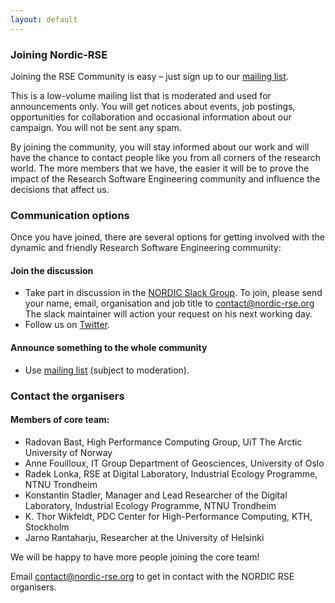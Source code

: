 ```yaml
---
layout: default
---
```


### Joining Nordic-RSE

Joining the RSE Community is easy – just sign up to our
[mailing list](https://mailman-mail5.webfaction.com/listinfo/nordicrse-discuss).

This is a low-volume mailing list that is moderated and used for
announcements only. You will get notices about events, job postings,
opportunities for collaboration and occasional information about our
campaign.  You will not be sent any spam.

By joining the community, you will stay informed about our work
and will have the chance to contact people like you from all
corners of the research world. The more members that we have,
the easier it will be to prove the impact of the Research Software
Engineering community and influence the decisions that affect us.

### Communication options

Once you have joined, there are several options for getting
involved with the dynamic and friendly Research Software Engineering community:


#### Join the discussion

- Take part in discussion in the [NORDIC Slack Group](https://ukrse.slack.com/messages/C2E3187PG).
To join, please send your name, email, organisation and job title to <contact@nordic-rse.org>
The slack maintainer will action your request on his next working day.
- Follow us on [Twitter](https://twitter.com/nordic_rse).


#### Announce something to the whole community

- Use [mailing list](https://mailman-mail5.webfaction.com/listinfo/nordicrse-discuss) (subject to moderation).


### Contact the organisers

#### Members of core team:

- Radovan Bast, High Performance Computing Group, UiT The Arctic University of Norway
- Anne Fouilloux, IT Group Department of Geosciences, University of Oslo
- Radek Lonka, RSE at Digital Laboratory, Industrial Ecology Programme, NTNU Trondheim
- Konstantin Stadler, Manager and Lead Researcher of the Digital Laboratory, Industrial Ecology Programme, NTNU Trondheim
- K. Thor Wikfeldt, PDC Center for High-Performance Computing, KTH, Stockholm
- Jarno Rantaharju, Researcher at the University of Helsinki

We will be happy to have more people joining the core team!

Email <contact@nordic-rse.org> to get in contact with the NORDIC RSE organisers.
